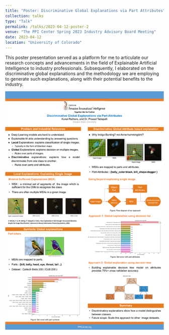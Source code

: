 ```yaml
---
title: "Poster: Discriminative Global Explanations via Part Attributes"
collection: talks
type: "Talk"
permalink: /talks/2023-04-12-poster-2
venue: "The PPI Center Spring 2023 Industry Advisory Board Meeting"
date: 2023-04-12
location: "University of Colorado"
---
```

This poster presentation served as a platform for me to articulate our research concepts and advancements in the field of Explainable Artificial Intelligence to industry professionals. Subsequently, I elaborated on the discriminative global explanations and the methodology we are employing to generate such explanations, along with their potential benefits to the industry.

<!-- Poster can be accessed [here](https://drive.google.com/file/d/117FaMEg-cgvDaDibM5FTYrr2bQ38Xc7-/view?usp=sharing).  -->


<img src='/images/posters/PPI-Poster_April24.png'>